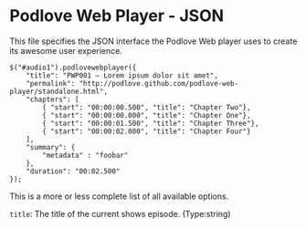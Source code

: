 # Podlove Web Player - JSON

This file specifies the JSON interface the Podlove Web player uses to create its awesome user experience.

    $("#audio1").podlovewebplayer({
        "title": "PWP001 – Lorem ipsum dolor sit amet",
		"permalink": "http://podlove.github.com/podlove-web-player/standalone.html",
		"chapters": [
			{ "start": "00:00:00.500", "title": "Chapter Two"},
			{ "start": "00:00:00.000", "title": "Chapter One"},
			{ "start": "00:00:01.500", "title": "Chapter Three"},
			{ "start": "00:00:02.000", "title": "Chapter Four"}
		],
		"summary": {
			"metadata" : "foobar"
		},
		"duration": "00:02.500"
    });

This is a more or less complete list of all available options.

`title`: The title of the current shows episode. (Type:string)

